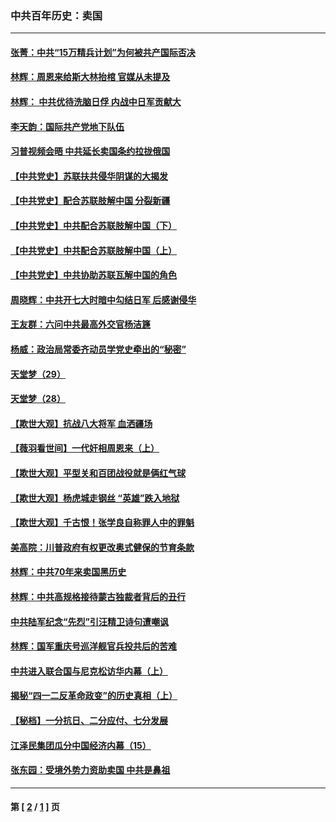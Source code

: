 ### 中共百年历史：卖国
---
#### [张菁：中共“15万精兵计划”为何被共产国际否决](../../pages/nf1176117/n13967677.md?04280430) 
#### [林辉：周恩来给斯大林抬棺 官媒从未提及](../../pages/nf1176117/n13961173.md?04280430) 
#### [林辉： 中共优待洗脑日俘 内战中日军贡献大](../../pages/nf1176117/n13624644.md?04280430) 
#### [李天韵：国际共产党地下队伍](../../pages/nf1176117/n13611808.md?04280430) 
#### [习普视频会晤 中共延长卖国条约拉拢俄国](../../pages/nf1176117/n13060971.md?04280430) 
#### [【中共党史】苏联扶共侵华阴谋的大揭发](../../pages/nf1176117/n13056050.md?04280430) 
#### [【中共党史】配合苏联肢解中国 分裂新疆](../../pages/nf1176117/n13040700.md?04280430) 
#### [【中共党史】中共配合苏联肢解中国（下）](../../pages/nf1176117/n13035660.md?04280430) 
#### [【中共党史】中共配合苏联肢解中国（上）](../../pages/nf1176117/n13030262.md?04280430) 
#### [【中共党史】中共协助苏联瓦解中国的角色](../../pages/nf1176117/n13018109.md?04280430) 
#### [周晓辉：中共开七大时暗中勾结日军 后感谢侵华](../../pages/nf1176117/n12921960.md?04280430) 
#### [王友群：六问中共最高外交官杨洁篪](../../pages/nf1176117/n12836495.md?04280430) 
#### [杨威：政治局常委齐动员学党史牵出的“秘密”](../../pages/nf1176117/n12764642.md?04280430) 
#### [天堂梦（29）](../../pages/nf1176117/n12408465.md?04280430) 
#### [天堂梦（28）](../../pages/nf1176117/n12408309.md?04280430) 
#### [【欺世大观】抗战八大将军 血洒疆场](../../pages/nf1176117/n12357044.md?04280430) 
#### [【薇羽看世间】一代奸相周恩来（上）](../../pages/nf1176117/n12401109.md?04280430) 
#### [【欺世大观】平型关和百团战役就是俩红气球](../../pages/nf1176117/n12359157.md?04280430) 
#### [【欺世大观】杨虎城走钢丝 “英雄”跌入地狱](../../pages/nf1176117/n12358840.md?04280430) 
#### [【欺世大观】千古恨！张学良自称罪人中的罪魁](../../pages/nf1176117/n12358629.md?04280430) 
#### [美高院：川普政府有权更改奥式健保的节育条款](../../pages/nf1176117/n12242171.md?04280430) 
#### [林辉：中共70年来卖国黑历史](../../pages/nf1176117/n11552181.md?04280430) 
#### [林辉：中共高规格接待蒙古独裁者背后的丑行](../../pages/nf1176117/n11225005.md?04280430) 
#### [中共陆军纪念“先烈”引汪精卫诗句遭嘲讽](../../pages/nf1176117/n11153345.md?04280430) 
#### [林辉：国军重庆号巡洋舰官兵投共后的苦难](../../pages/nf1176117/n10997801.md?04280430) 
#### [中共进入联合国与尼克松访华内幕（上）](../../pages/nf1176117/n10138788.md?04280430) 
#### [揭秘“四一二反革命政变”的历史真相（上）](../../pages/nf1176117/n9996650.md?04280430) 
#### [【秘档】一分抗日、二分应付、七分发展](../../pages/nf1176117/n9331484.md?04280430) 
#### [江泽民集团瓜分中国经济内幕（15）](../../pages/nf1176117/n9268584.md?04280430) 
#### [张东园：受境外势力资助卖国 中共是鼻祖](../../pages/nf1176117/n9272480.md?04280430) 

---
#### 第 [ [2](./2.md?04280430) / [1](./1.md?04280430) ] 页
